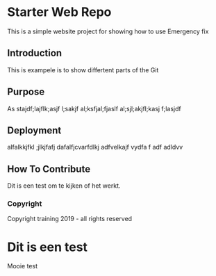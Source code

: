# Starter Web Repo
This is a simple website project for showing how to use
Emergency fix

## Introduction
This is exampele is to show differtent parts of the Git

## Purpose
As stajdf;lajflk;asjf l;sakjf al;ksfjal;fjaslf al;sjl;akjfl;kasj f;lasjdf

## Deployment
alfalkkjfkl ;jlkjfafj dafalfjcvarfdlkj adfvelkajf vydfa  f adf adldvv

## How To Contribute
Dit is een test om te kijken of het werkt.

### Copyright
Copyright training 2019 - all rights reserved

# Dit is een test
Mooie test